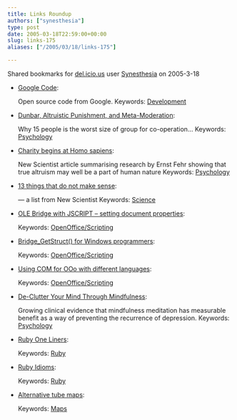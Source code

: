 ```yaml
---
title: Links Roundup
authors: ["synesthesia"]
type: post
date: 2005-03-18T22:59:00+00:00
slug: links-175 
aliases: ["/2005/03/18/links-175"]

---
```

Shared bookmarks for [del.icio.us][1] user  [Synesthesia][2] on 2005-3-18

  * [Google Code][3]:
  
    Open source code from Google. Keywords: [Development][4]
  * [Dunbar, Altruistic Punishment, and Meta-Moderation][5]:
  
    Why 15 people is the worst size of group for co-operation&#8230; Keywords: [Psychology][6]
  * [Charity begins at Homo sapiens][7]:
  
    New Scientist article summarising research by Ernst Fehr showing that true altruism may well be a part of human nature Keywords: [Psychology][6]
  * [13 things that do not make sense][8]:
  
    &#8212; a list from New Scientist Keywords: [Science][9]
  * [OLE Bridge with JSCRIPT &#8211; setting document properties][10]:
   
    Keywords: [OpenOffice/Scripting][11]
  * [Bridge_GetStruct() for Windows programmers][12]:
   
    Keywords: [OpenOffice/Scripting][11]
  * [Using COM for OOo with different languages][13]:
   
    Keywords: [OpenOffice/Scripting][11]
  * [De-Clutter Your Mind Through Mindfulness][14]:
  
    Growing clinical evidence that mindfulness meditation has measurable benefit as a way of preventing the recurrence of depression. Keywords: [Psychology][6]
  * [Ruby One Liners][15]:
   
    Keywords: [Ruby][16]
  * [Ruby Idioms][17]:
   
    Keywords: [Ruby][16]
  * [Alternative tube maps][18]:
   
    Keywords: [Maps][19]

 [1]: https://del.icio.us/
 [2]: https://del.icio.us/synesthesia
 [3]: https://code.google.com/ "https://code.google.com/"
 [4]: https://del.icio.us/synesthesia/Development
 [5]: https://www.lifewithalacrity.com/2005/03/dunbar_altruist.html "https://www.lifewithalacrity.com/2005/03/dunbar_altruist.html"
 [6]: https://del.icio.us/synesthesia/Psychology
 [7]: https://www.newscientist.com/channel/being-human/mg18524901.600 "https://www.newscientist.com/channel/being-human/mg18524901.600"
 [8]: https://www.newscientist.com/channel/space/mg18524911.600 "https://www.newscientist.com/channel/space/mg18524911.600"
 [9]: https://del.icio.us/synesthesia/Science
 [10]: https://www.oooforum.org/forum/viewtopic.phtml?t=1072 "https://www.oooforum.org/forum/viewtopic.phtml?t=1072"
 [11]: https://del.icio.us/synesthesia/OpenOffice/Scripting
 [12]: https://www.oooforum.org/forum/viewtopic.phtml?t=3510 "https://www.oooforum.org/forum/viewtopic.phtml?t=3510"
 [13]: https://www.oooforum.org/forum/viewtopic.phtml?t=9815 "https://www.oooforum.org/forum/viewtopic.phtml?t=9815"
 [14]: https://www.rednova.com/news/health/135707/declutter_your_mind_through_mindfulness/ "https://www.rednova.com/news/health/135707/declutter_your_mind_through_mindfulness/"
 [15]: https://www.rubygarden.org/ruby/ruby?OneLiners "https://www.rubygarden.org/ruby/ruby?OneLiners"
 [16]: https://del.icio.us/synesthesia/Ruby
 [17]: https://www.rubygarden.org/ruby/ruby?RubyIdioms "https://www.rubygarden.org/ruby/ruby?RubyIdioms"
 [18]: https://www.simonclarke.org/lul/ "https://www.simonclarke.org/lul/"
 [19]: https://del.icio.us/synesthesia/Maps